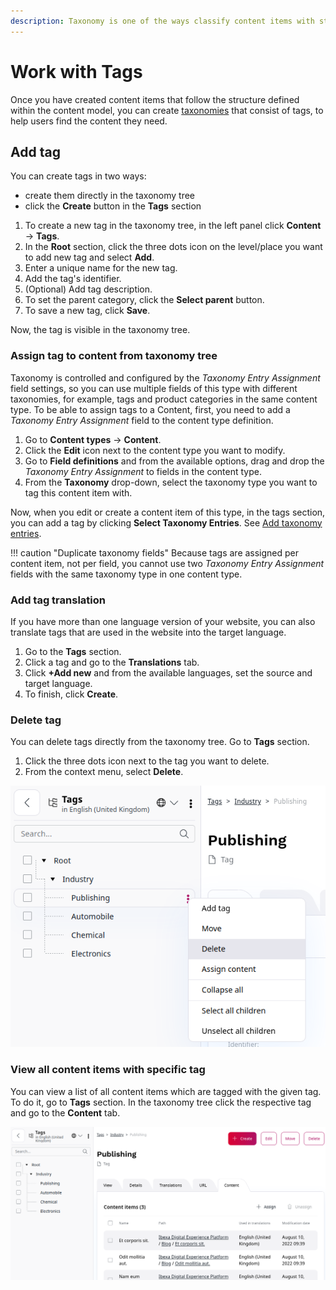 ```yaml
---
description: Taxonomy is one of the ways classify content items with structured tags.
---
```


# Work with Tags

Once you have created content items that follow the structure defined within the content model, you can create [taxonomies](taxonomy.md) that consist of tags, to help users find the content they need.

## Add tag

You can create tags in two ways:

- create them directly in the taxonomy tree
- click the **Create** button in the **Tags** section

1. To create a new tag in the taxonomy tree, in the left panel click **Content** -> **Tags**.
1. In the **Root** section, click the three dots icon on the level/place you want to add new tag and select **Add**.
1. Enter a unique name for the new tag.
1. Add the tag's identifier.
1. (Optional) Add tag description.
1. To set the parent category, click the **Select parent** button.
1. To save a new tag, click **Save**.

Now, the tag is visible in the taxonomy tree.

### Assign tag to content from taxonomy tree

Taxonomy is controlled and configured by the *Taxonomy Entry Assignment* field settings, so you can use multiple fields of this type with different taxonomies, for example, tags and product categories in the same content type.
To be able to assign tags to a Content, first, you need to add a *Taxonomy Entry Assignment* field to the content type definition.

1. Go to **Content types** -> **Content**.
1. Click the **Edit** icon next to the content type you want to modify.
1. Go to **Field definitions** and from the available options, drag and drop the *Taxonomy Entry Assignment* to fields in the content type.
1. From the **Taxonomy** drop-down, select the taxonomy type you want to tag this content item with.

Now, when you edit or create a content item of this type, in the tags section, you can add a tag by clicking **Select Taxonomy Entries**. See [Add taxonomy entries](create_edit_content_items.md#add-taxonomy-entries).

!!! caution "Duplicate taxonomy fields"
    Because tags are assigned per content item, not per field, you cannot use two *Taxonomy Entry Assignment* fields with the same taxonomy type in one content type.

### Add tag translation

If you have more than one language version of your website, you can also translate
tags that are used in the website into the target language.

1. Go to the **Tags** section.
1. Click a tag and go to the **Translations** tab.
1. Click **+Add new** and from the available languages, set the source and target language.
1. To finish, click **Create**.

### Delete tag

You can delete tags directly from the taxonomy tree. Go to **Tags** section.

1. Click the three dots icon next to the tag you want to delete.
1. From the context menu, select **Delete**.

![Delete tag](img/taxonomy_delete_tag.png "Delete tag")

### View all content items with specific tag

You can view a list of all content items which are tagged with the given tag.
To do it, go to **Tags** section.
In the taxonomy tree click the respective tag and go to the **Content** tab.

![Content list](img/taxonomy_content_list.png "Content list")
